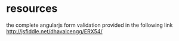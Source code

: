 # resources
the complete angularjs form validation provided in the following link
http://jsfiddle.net/dhavalcengg/ERX54/
